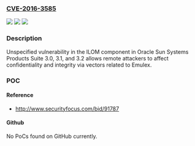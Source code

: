 ### [CVE-2016-3585](https://cve.mitre.org/cgi-bin/cvename.cgi?name=CVE-2016-3585)
![](https://img.shields.io/static/v1?label=Product&message=n%2Fa&color=blue)
![](https://img.shields.io/static/v1?label=Version&message=n%2Fa&color=blue)
![](https://img.shields.io/static/v1?label=Vulnerability&message=n%2Fa&color=brighgreen)

### Description

Unspecified vulnerability in the ILOM component in Oracle Sun Systems Products Suite 3.0, 3.1, and 3.2 allows remote attackers to affect confidentiality and integrity via vectors related to Emulex.

### POC

#### Reference
- http://www.securityfocus.com/bid/91787

#### Github
No PoCs found on GitHub currently.

